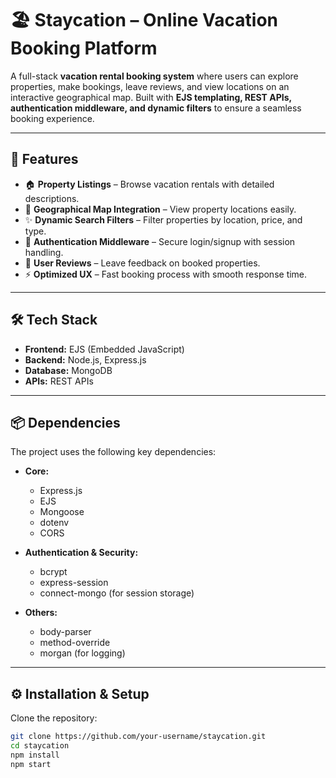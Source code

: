 # 🏖️ Staycation – Online Vacation Booking Platform  

A full-stack **vacation rental booking system** where users can explore properties, make bookings, leave reviews, and view locations on an interactive geographical map. Built with **EJS templating, REST APIs, authentication middleware, and dynamic filters** to ensure a seamless booking experience.  

---

## 🚀 Features  
- 🏠 **Property Listings** – Browse vacation rentals with detailed descriptions.  
- 📍 **Geographical Map Integration** – View property locations easily.  
- ✨ **Dynamic Search Filters** – Filter properties by location, price, and type.  
- 🔑 **Authentication Middleware** – Secure login/signup with session handling.  
- 📝 **User Reviews** – Leave feedback on booked properties.  
- ⚡ **Optimized UX** – Fast booking process with smooth response time.  

---

## 🛠 Tech Stack  
- **Frontend:** EJS (Embedded JavaScript)  
- **Backend:** Node.js, Express.js  
- **Database:** MongoDB  
- **APIs:** REST APIs  

---

## 📦 Dependencies  
The project uses the following key dependencies:  

- **Core:**  
  - Express.js  
  - EJS  
  - Mongoose  
  - dotenv  
  - CORS  

- **Authentication & Security:**  
  - bcrypt  
  - express-session  
  - connect-mongo (for session storage)  

- **Others:**  
  - body-parser  
  - method-override  
  - morgan (for logging)  

---


## ⚙️ Installation & Setup  

Clone the repository:  
```bash
git clone https://github.com/your-username/staycation.git
cd staycation
npm install
npm start
